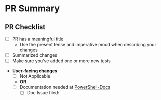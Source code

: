 <!-- Anything that looks like this is a comment and can't be seen after the Pull Request is created. -->

# PR Summary

<!-- Summarize your PR between here and the checklist. -->

## PR Checklist

- [ ] PR has a meaningful title
    - Use the present tense and imperative mood when describing your changes
- [ ] Summarized changes
- [ ] Make sure you've added one or more new tests
- **User-facing changes**
    - [ ] Not Applicable
    - **OR**
    - [ ] Documentation needed at [PowerShell-Docs](https://github.com/MicrosoftDocs/PowerShell-Docs)
        - [ ] Doc Issue filed: <!-- Number/link of that issue here -->
